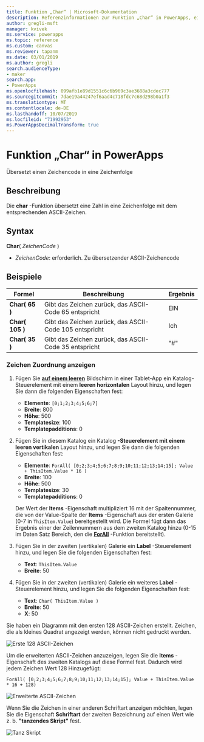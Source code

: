 ```yaml
---
title: Funktion „Char“ | Microsoft-Dokumentation
description: Referenzinformationen zur Funktion „Char“ in PowerApps, einschließlich Syntax und Beispielen
author: gregli-msft
manager: kvivek
ms.service: powerapps
ms.topic: reference
ms.custom: canvas
ms.reviewer: tapanm
ms.date: 03/01/2019
ms.author: gregli
search.audienceType:
- maker
search.app:
- PowerApps
ms.openlocfilehash: 099afb1e89d1551c6c6b969c3ae3688a3cdec777
ms.sourcegitcommit: 7dae19a44247ef6aad4c718fdc7c68d298b0a1f3
ms.translationtype: MT
ms.contentlocale: de-DE
ms.lasthandoff: 10/07/2019
ms.locfileid: "71992953"
ms.PowerAppsDecimalTransform: true
---
```

# <a name="char-function-in-powerapps"></a>Funktion „Char“ in PowerApps

Übersetzt einen Zeichencode in eine Zeichenfolge

## <a name="description"></a>Beschreibung

Die **char** -Funktion übersetzt eine Zahl in eine Zeichenfolge mit dem entsprechenden ASCII-Zeichen.

## <a name="syntax"></a>Syntax

**Char**( *ZeichenCode* )

- *ZeichenCode*: erforderlich. Zu übersetzender ASCII-Zeichencode

## <a name="examples"></a>Beispiele

| Formel | Beschreibung | Ergebnis |
| --- | --- | --- |
| **Char( 65 )** |Gibt das Zeichen zurück, das ASCII-Code 65 entspricht |EIN |
| **Char( 105 )** |Gibt das Zeichen zurück, das ASCII-Code 105 entspricht |Ich |
| **Char( 35 )** |Gibt das Zeichen zurück, das ASCII-Code 35 entspricht |"#" |

### <a name="display-a-character-map"></a>Zeichen Zuordnung anzeigen

1. Fügen Sie [**auf einem leeren**](../controls/control-gallery.md) Bildschirm in einer Tablet-App ein Katalog-Steuerelement mit einem **leeren horizontalen** Layout hinzu, und legen Sie dann die folgenden Eigenschaften fest:

    - **Elemente**: `[0;1;2;3;4;5;6;7]`
    - **Breite**: 800
    - **Höhe**: 500
    - **Templatesize**: 100
    - **Templatepadditions**: 0

1. Fügen Sie in diesem Katalog ein Katalog **-Steuerelement mit einem** **leeren vertikalen** Layout hinzu, und legen Sie dann die folgenden Eigenschaften fest:

    - **Elemente**: `ForAll( [0;2;3;4;5;6;7;8;9;10;11;12;13;14;15]; Value + ThisItem.Value * 16 )`
    - **Breite**: 100
    - **Höhe**: 500
    - **Templatesize**: 30
    - **Templatepadditions**: 0

    Der Wert der **Items** -Eigenschaft multipliziert 16 mit der Spaltennummer, die von der Value-Spalte der **Items** -Eigenschaft aus der ersten Galerie (0-7 in `ThisItem.Value`) bereitgestellt wird. Die Formel fügt dann das Ergebnis einer der Zeilennummern aus dem zweiten Katalog hinzu (0-15 im Daten Satz Bereich, den die [**ForAll**](function-forall.md) -Funktion bereitstellt).

1. Fügen Sie in der zweiten (vertikalen) Galerie ein **Label** -Steuerelement hinzu, und legen Sie die folgenden Eigenschaften fest:

    - **Text**: `ThisItem.Value`
    - **Breite**: 50

1. Fügen Sie in der zweiten (vertikalen) Galerie ein weiteres **Label** -Steuerelement hinzu, und legen Sie die folgenden Eigenschaften fest:

    - **Text**: `Char( ThisItem.Value )`
    - **Breite**: 50
    - **X**: 50

Sie haben ein Diagramm mit den ersten 128 ASCII-Zeichen erstellt. Zeichen, die als kleines Quadrat angezeigt werden, können nicht gedruckt werden.

![Erste 128 ASCII-Zeichen](media/function-char/chart-lower.png)

Um die erweiterten ASCII-Zeichen anzuzeigen, legen Sie die **Items** -Eigenschaft des zweiten Katalogs auf diese Formel fest. Dadurch wird jedem Zeichen Wert 128 Hinzugefügt:

`ForAll( [0;2;3;4;5;6;7;8;9;10;11;12;13;14;15]; Value + ThisItem.Value * 16 + 128)`

![Erweiterte ASCII-Zeichen](media/function-char/chart-higher.png)

Wenn Sie die Zeichen in einer anderen Schriftart anzeigen möchten, legen Sie die Eigenschaft **Schriftart** der zweiten Bezeichnung auf einen Wert wie z. b. **"tanzendes Skript"** fest.

![Tanz Skript](media/function-char/chart-higher-dancing-script.png)
